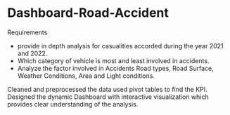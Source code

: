 # Dashboard-Road-Accident
Requirements
- provide in depth analysis for casualities accorded during the year 2021 and 2022.
- Which category of vehicle is most and least involved in accidents.
- Analyze the factor involved in Accidents Road types, Road Surface, Weather Conditions, Area and Light conditions.

Cleaned and preprocessed the data used pivot tables to find the KPI.
Designed the dynamic Dashboard with interactive visualization which provides clear understanding of the analysis.
